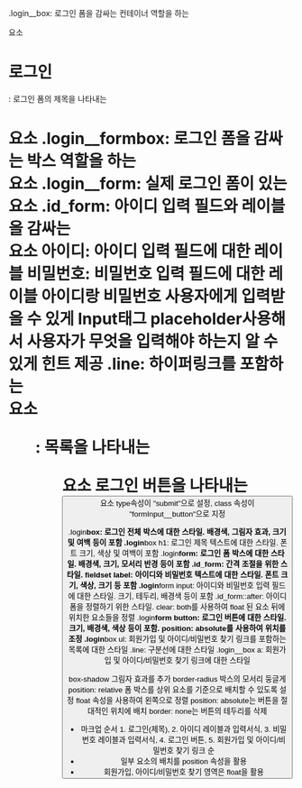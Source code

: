 .login\_\_box: 로그인 폼을 감싸는 컨테이너 역할을 하는 <div> 요소

<h1>로그인</h1>: 로그인 폼의 제목을 나타내는 <h1> 요소
.login__formbox: 로그인 폼을 감싸는 박스 역할을 하는 <div> 요소
.login__form: 실제 로그인 폼이 있는 <form> 요소
.id_form: 아이디 입력 필드와 레이블을 감싸는 <div> 요소
<label for="id">아이디</label>: 아이디 입력 필드에 대한 레이블
<label for="password">비밀번호</label>: 비밀번호 입력 필드에 대한 레이블
아이디랑 비밀번호 사용자에게 입력받을 수 있게 Input태그
placeholder사용해서 사용자가 무엇을 입력해야 하는지 알 수 있게 힌트 제공
.line: 하이퍼링크를 포함하는 <div> 요소
<ul>: 목록을 나타내는 <ul> 요소
로그인 버튼을 나타내는 <button> 요소 
type속성이 "submit"으로 설정, class 속성이 "formInput__button"으로 지정

.login**box: 로그인 전체 박스에 대한 스타일. 배경색, 그림자 효과, 크기 및 여백 등이 포함
.login**box h1: 로그인 제목 텍스트에 대한 스타일. 폰트 크기, 색상 및 여백이 포함
.login**form: 로그인 폼 박스에 대한 스타일. 배경색, 크기, 모서리 반경 등이 포함
.id_form: 간격 조절을 위한 스타일.
fieldset label: 아이디와 비밀번호 텍스트에 대한 스타일. 폰트 크기, 색상, 크기 등 포함
.login**form input: 아이디와 비밀번호 입력 필드에 대한 스타일. 크기, 테두리, 배경색 등이 포함
.id_form::after: 아이디 폼을 정렬하기 위한 스타일.
clear: both를 사용하여 float 된 요소 뒤에 위치한 요소들을 정렬
.login**form button: 로그인 버튼에 대한 스타일. 크기, 배경색, 색상 등이 포함.
position: absolute를 사용하여 위치를 조정
.login**box ul: 회원가입 및 아이디/비밀번호 찾기 링크를 포함하는 목록에 대한 스타일
.line: 구분선에 대한 스타일
.login\_\_box a: 회원가입 및 아이디/비밀번호 찾기 링크에 대한 스타일

box-shadow 그림자 효과를 추가
border-radius 박스의 모서리 둥글게
position: relative 폼 박스를 상위 요소를 기준으로 배치할 수 있도록 설정
float 속성을 사용하여 왼쪽으로 정렬
position: absolute는 버튼을 절대적인 위치에 배치
border: none는 버튼의 테두리를 삭제

- 마크업 순서 1. 로그인(제목), 2. 아이디 레이블과 입력서식, 3. 비밀번호 레이블과 입력서식, 4. 로그인 버튼, 5. 회원가입 및 아이디/비밀번호 찾기 링크 순
- 일부 요소의 배치를 position 속성을 활용
- 회원가입, 아이디/비밀번호 찾기 영역은 float을 활용
